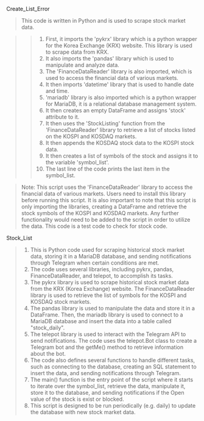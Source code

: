 Create_List_Error
>This code is written in Python and is used to scrape stock market data.

>> 1. First, it imports the 'pykrx' library which is a python wrapper for the Korea Exchange (KRX) website. This library is used to scrape data from KRX.
>> 2. It also imports the 'pandas' library which is used to manipulate and analyze data.
>> 3. The 'FinanceDataReader' library is also imported, which is used to access the financial data of various markets.
>> 4. It then imports 'datetime' library that is used to handle date and time.
>> 5. 'mariadb' library is also imported which is a python wrapper for MariaDB, it is a relational database management system.
>> 6. It then creates an empty DataFrame and assigns 'stock' attribute to it.
>> 7. It then uses the 'StockListing' function from the 'FinanceDataReader' library to retrieve a list of stocks listed on the KOSPI and KOSDAQ markets.
>> 8. It then appends the KOSDAQ stock data to the KOSPI stock data.
>> 9. It then creates a list of symbols of the stock and assigns it to the variable 'symbol_list'.
>> 10. The last line of the code prints the last item in the symbol_list.

>Note: This script uses the 'FinanceDataReader' library to access the financial data of various markets. Users need to install this library before running this script. 
It is also important to note that this script is only importing the libraries, creating a DataFrame and retrieve the stock symbols of the KOSPI and KOSDAQ markets. Any further functionality would need to be added to the script in order to utilize the data.
This code is a test code to check for stock code.

Stock_List
> 1. This is Python code used for scraping historical stock market data, storing it in a MariaDB database, and sending notifications through Telegram when certain conditions are met.
> 2. The code uses several libraries, including pykrx, pandas, FinanceDataReader, and telepot, to accomplish its tasks.
> 3. The pykrx library is used to scrape historical stock market data from the KRX (Korea Exchange) website. The FinanceDataReader library is used to retrieve the list of symbols for the KOSPI and KOSDAQ stock markets.
> 4. The pandas library is used to manipulate the data and store it in a DataFrame. Then, the mariadb library is used to connect to a MariaDB database and insert the data into a table called "stock_daily".
> 5. The telepot library is used to interact with the Telegram API to send notifications. The code uses the telepot.Bot class to create a Telegram bot and the getMe() method to retrieve information about the bot.
> 6. The code also defines several functions to handle different tasks, such as connecting to the database, creating an SQL statement to insert the data, and sending notifications through Telegram.
> 7. The main() function is the entry point of the script where it starts to iterate over the symbol_list, retrieve the data, manipulate it, store it to the database, and sending notifications if the Open value of the stock is exist or blocked.
> 8. This script is designed to be run periodically (e.g. daily) to update the database with new stock market data.
